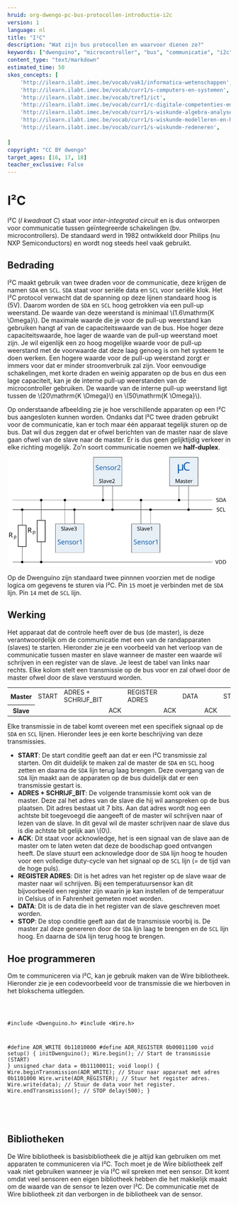 ```yaml
---
hruid: org-dwengo-pc-bus-protocollen-introductie-i2c
version: 1
language: nl
title: "I²C"
description: "Wat zijn bus protocollen en waarvoor dienen ze?"
keywords: ["dwenguino", "microcontroller", "bus", "communicatie", "i2c", "spi", "uart", "can"]
content_type: "text/markdown"
estimated_time: 50
skos_concepts: [
    'http://ilearn.ilabt.imec.be/vocab/vak1/informatica-wetenschappen', 
    'http://ilearn.ilabt.imec.be/vocab/curr1/s-computers-en-systemen',
    'http://ilearn.ilabt.imec.be/vocab/tref1/ict',
    'http://ilearn.ilabt.imec.be/vocab/curr1/c-digitale-competenties-en-mediawijsheid',
    'http://ilearn.ilabt.imec.be/vocab/curr1/s-wiskunde-algebra-analyse',
    'http://ilearn.ilabt.imec.be/vocab/curr1/s-wiskunde-modelleren-en-heuristiek',
    'http://ilearn.ilabt.imec.be/vocab/curr1/s-wiskunde-redeneren',

]
copyright: "CC BY dwengo"
target_ages: [16, 17, 18]
teacher_exclusive: False
---
```


# I²C

I²C (*I kwadraat C*) staat voor *inter-integrated circuit* en is dus ontworpen voor communicatie tussen geïntegreerde schakelingen (bv. microcontrollers). De standaard werd in 1982 ontwikkeld door Philips (nu NXP Semiconductors) en wordt nog steeds heel vaak gebruikt. 

## Bedrading

I²C maakt gebruik van twee draden voor de communicatie, deze krijgen de namen <code class="lang-cpp">SDA</code> en <code class="lang-cpp">SCL</code>. <code class="lang-cpp">SDA</code> staat voor seriële data en <code class="lang-cpp">SCL</code> voor seriële klok. Het I²C protocol verwacht dat de spanning op deze lijnen standaard hoog is (5V). Daarom worden de <code class="lang-cpp">SDA</code> en <code class="lang-cpp">SCL</code> hoog getrokken via een pull-up weerstand. De waarde van deze weerstand is minimaal \\(1.6\mathrm{K \Omega}\\). De maximale waarde die je voor de pull-up weerstand kan gebruiken hangt af van de capaciteitswaarde van de bus. Hoe hoger deze capaciteitswaarde, hoe lager de waarde van de pull-up weerstand moet zijn. Je wil eigenlijk een zo hoog mogelijke waarde voor de pull-up weerstand met de voorwaarde dat deze laag genoeg is om het systeem te doen werken. Een hogere waarde voor de pull-up weerstand zorgt er immers voor dat er minder stroomverbruik zal zijn. Voor eenvoudige schakelingen, met korte draden en weinig apparaten op de bus en dus een lage capaciteit, kan je de interne pull-up weerstanden van de microcontroller gebruiken. De waarde van de interne pull-up weerstand ligt tussen de \\(20\mathrm{K \Omega}\\) en \\(50\mathrm{K \Omega}\\). 

Op onderstaande afbeelding zie je hoe verschillende apparaten op een I²C bus aangesloten kunnen worden. Ondanks dat I²C twee draden gebruikt voor de communicatie, kan er toch maar één apparaat tegelijk sturen op de bus. Dat wil dus zeggen dat er ofwel berichten van de master naar de slave gaan ofwel van de slave naar de master. Er is dus geen gelijktijdig verkeer in elke richting mogelijk. Zo'n soort communicatie noemen we **half-duplex**.

![Een voorbeeld van een aantal devices op een I²C bus.](images/i2c.svg)

Op de Dwenguino zijn standaard twee pinnnen voorzien met de nodige logica om gegevens te sturen via I²C. Pin <code class="lang-cpp">15</code> moet je verbinden met de <code class="lang-cpp">SDA</code> lijn. Pin <code class="lang-cpp">14</code> met de <code class="lang-cpp">SCL</code> lijn.

## Werking

Het apparaat dat de controle heeft over de bus (de master), is deze verantwoordelijk om de communicatie met een van de randapparaten (slaves) te starten. Hieronder zie je een voorbeeld van het verloop van de communicatie tussen master en slave wanneer de master een waarde wil schrijven in een register van de slave. Je leest de tabel van links naar rechts. Elke kolom stelt een transmissie op de bus voor en zal ofwel door de master ofwel door de slave verstuurd worden.

<table>
    <tr>
        <th>Master</th>
        <td>START</td>
        <td>ADRES + SCHRIJF_BIT</td>
        <td></td>
        <td>REGISTER ADRES</td>
        <td></td>
        <td>DATA</td>
        <td></td>
        <td>STOP</td>
    </tr>
    <tr>
        <th>Slave</th>
        <td></td>
        <td></td>
        <td>ACK</td>
        <td></td>
        <td>ACK</td>
        <td></td>
        <td>ACK</td>
        <td></td>
    </tr>
</table>

Elke transmissie in de tabel komt overeen met een specifiek signaal op de <code class="lang-cpp">SDA</code> en <code class="lang-cpp">SCL</code> lijnen. Hieronder lees je een korte beschrijving van deze transmissies.

* **START**: De start conditie geeft aan dat er een I²C transmissie zal starten. Om dit duidelijk te maken zal de master de <code class="lang-cpp">SDA</code> en <code class="lang-cpp">SCL</code> hoog zetten en daarna de <code class="lang-cpp">SDA</code> lijn terug laag brengen. Deze overgang van de <code class="lang-cpp">SDA</code> lijn maakt aan de apparaten op de bus duidelijk dat er een transmissie gestart is.
* **ADRES + SCHRIJF_BIT**: De volgende transmissie komt ook van de master. Deze zal het adres van de slave die hij wil aanspreken op de bus plaatsen. Dit adres bestaat uit 7 bits. Aan dat adres wordt nog een achtste bit toegevoegd die aangeeft of de master wil schrijven naar of lezen van de slave. In dit geval wil de master schrijven naar de slave dus is die achtste bit gelijk aan \\(0\\).
* **ACK**: Dit staat voor acknowledge, het is een signaal van de slave aan de master om te laten weten dat deze de boodschap goed ontvangen heeft. De slave stuurt een acknowledge door de <code class="lang-cpp">SDA</code> lijn hoog te houden voor een volledige duty-cycle van het signaal op de <code class="lang-cpp">SCL</code> lijn (= de tijd van de hoge puls).
* **REGISTER ADRES**: Dit is het adres van het register op de slave waar de master naar wil schrijven. Bij een temperatuursensor kan dit bijvoorbeeld een register zijn waarin je kan instellen of de temperatuur in Celsius of in Fahrenheit gemeten moet worden.
* **DATA**: Dit is de data die in het register van de slave geschreven moet worden.
* **STOP**: De stop conditie geeft aan dat de transmissie voorbij is. De master zal deze genereren door de <code class="lang-cpp">SDA</code> lijn laag te brengen en de <code class="lang-cpp">SCL</code> lijn hoog. En daarna de <code class="lang-cpp">SDA</code> lijn terug hoog te brengen.



## Hoe programmeren


Om te communiceren via I²C, kan je gebruik maken van de Wire bibliotheek. Hieronder zie je een codevoorbeeld voor de transmissie die we hierboven in het blokschema uitlegden.

<div class="dwengo-content dwengo-code-simulator">
    <pre>
<code class="language-cpp" data-filename="i2c_schrijf_voorbeeld.cpp">

#include <Dwenguino.h>
#include <Wire.h>


#define ADR_WRITE 0b11010000
#define ADR_REGISTER 0b00011100
void setup()
{
  initDwenguino();
  Wire.begin(); // Start de transmissie (START)
}
unsigned char data = 0b11100011;
void loop()
{
  Wire.beginTransmission(ADR_WRITE);    // Stuur naar apparaat met adres 0b1101000
  Wire.write(ADR_REGISTER);             // Stuur het register adres.
  Wire.write(data);                     // Stuur de data voor het register.
  Wire.endTransmission();               // STOP
  delay(500);
}

</code>
    </pre>
</div>


<div class="dwengo-content sideinfo">
<h2 class="title">Bibliotheken</h2>
<div class="content">
De Wire bibliotheek is basisbibliotheek die je altijd kan gebruiken om met apparaten te communiceren via I²C. Toch moet je de Wire bibliotheek zelf vaak niet gebruiken wanneer je via I²C wil spreken met een sensor. Dit komt omdat veel sensoren een eigen bibliotheek hebben die het makkelijk maakt om de waarde van de sensor te lezen over I²C. De communicatie met de Wire bibliotheek zit dan verborgen in de bibliotheek van de sensor.
</div>
</div>